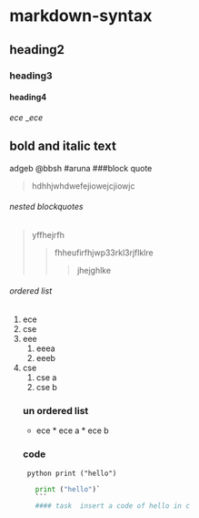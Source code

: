 # markdown-syntax
## heading2
### heading3
#### heading4
*ece*
__ece_
## bold and italic text
adgeb
@bbsh
#aruna
###block quote 
>hdhhjwhdwefejiowejcjiowjc
###### nested blockquotes
> yffhejrfh
>> fhheufirfhjwp33rkl3rjflklre
>>> jhejghlke
###### ordered list 

1. ece
2. cse
3. eee
    1. eeea
    2. eeeb
4. cse 
    1. cse a
    1. cse b
    ###  un ordered list
    - ece
          * ece a
          * ece b
    ### code
   ` python
   print ("hello")`
    ``` python
       print ("hello")`
       ``` 
       #### task  insert a code of hello in c
       
